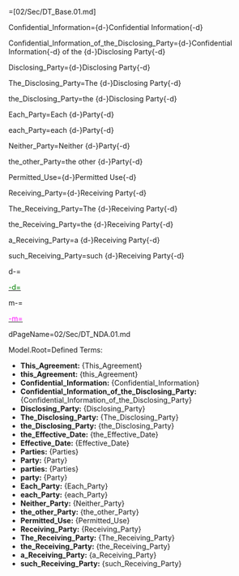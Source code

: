 =[02/Sec/DT_Base.01.md]

Confidential_Information={d-}Confidential Information{-d}

Confidential_Information_of_the_Disclosing_Party={d-}Confidential Information{-d} of the {d-}Disclosing Party{-d}

Disclosing_Party={d-}Disclosing Party{-d}

The_Disclosing_Party=The {d-}Disclosing Party{-d}

the_Disclosing_Party=the {d-}Disclosing Party{-d}

Each_Party=Each {d-}Party{-d}

each_Party=each {d-}Party{-d}

Neither_Party=Neither {d-}Party{-d}

the_other_Party=the other {d-}Party{-d}

Permitted_Use={d-}Permitted Use{-d}

Receiving_Party={d-}Receiving Party{-d}

The_Receiving_Party=The {d-}Receiving Party{-d}

the_Receiving_Party=the {d-}Receiving Party{-d}

a_Receiving_Party=a {d-}Receiving Party{-d}

such_Receiving_Party=such {d-}Receiving Party{-d}

d-=<a href="https://github.com/CommonAccord/Org/blob/master/Doc/{dPageName}"><font color="green">

-d=</font></a>

m-=<a href="https://github.com/CommonAccord/Org/blob/master/Doc/{mPageName}"><font color="magenta">

-m=</font></a>

dPageName=02/Sec/DT_NDA.01.md

Model.Root=Defined Terms: <ul><li><b>This_Agreement:</b> {This_Agreement}<li><b>this_Agreement:</b> {this_Agreement}<li><b>Confidential_Information:</b> {Confidential_Information}<li><b>Confidential_Information_of_the_Disclosing_Party:</b> {Confidential_Information_of_the_Disclosing_Party}<li><b>Disclosing_Party:</b> {Disclosing_Party}<li><b>The_Disclosing_Party:</b> {The_Disclosing_Party}<li><b>the_Disclosing_Party:</b> {the_Disclosing_Party}<li><b>the_Effective_Date:</b> {the_Effective_Date}<li><b>Effective_Date:</b> {Effective_Date}<li><b>Parties:</b> {Parties}<li><b>Party:</b> {Party}<li><b>parties:</b> {Parties}<li><b>party:</b> {Party}<li><b>Each_Party:</b> {Each_Party}<li><b>each_Party:</b> {each_Party}<li><b>Neither_Party:</b> {Neither_Party}<li><b>the_other_Party:</b> {the_other_Party}<li><b>Permitted_Use:</b> {Permitted_Use}<li><b>Receiving_Party:</b> {Receiving_Party}<li><b>The_Receiving_Party:</b> {The_Receiving_Party}<li><b>the_Receiving_Party:</b> {the_Receiving_Party}<li><b>a_Receiving_Party:</b> {a_Receiving_Party}<li><b>such_Receiving_Party:</b> {such_Receiving_Party}</ul>